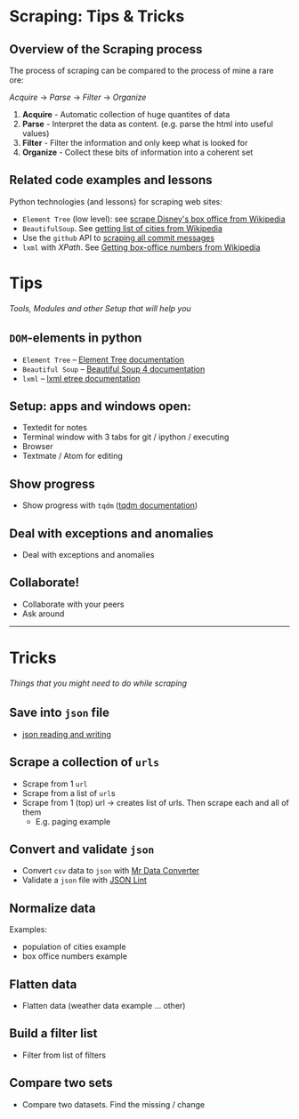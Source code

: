 # Scraping: Tips & Tricks

## Overview of the Scraping process

The process of scraping can be compared to the process of mine a rare ore:

*Acquire* -> *Parse* -> *Filter* -> *Organize*

1. **Acquire** - Automatic collection of huge quantites of data
2. **Parse** - Interpret the data as content. (e.g. parse the html into useful values)
3. **Filter** - Filter the information and only keep what is looked for
4. **Organize** - Collect these bits of information into a coherent set

## Related code examples and lessons

Python technologies (and lessons) for scraping web sites:

- `Element Tree` (low level): see [scrape Disney's box office from Wikipedia](https://github.com/ArtezGDA/python-web-scraper)
- `BeautifulSoup`. See [getting list of cities from Wikipedia](Lesson_09_Scraping_Notes.md)
- Use the `github` API to [scraping all commit messages](Lesson_05_Scraping_Github_API.md)
- `lxml` with *XPath*. See [Getting box-office numbers from Wikipedia](Lesson_07_Scraping_with_Xpath.md)

# Tips

###### Tools, Modules and other Setup that will help you

## `DOM`-elements in python

- `Element Tree` – [Element Tree documentation](http://effbot.org/zone/element.htm)
- `Beautiful Soup` – [Beautiful Soup 4 documentation](https://www.crummy.com/software/BeautifulSoup/bs4/doc/)
- `lxml` – [lxml etree documentation](http://lxml.de/tutorial.html)

## Setup: apps and windows open:

- Textedit for notes
- Terminal window with 3 tabs for git / ipython / executing
- Browser
- Textmate / Atom for editing

## Show progress

- Show progress with `tqdm` ([tqdm documentation](https://github.com/tqdm/tqdm))

## Deal with exceptions and anomalies

- Deal with exceptions and anomalies

## Collaborate!

- Collaborate with your peers
- Ask around

----

# Tricks

###### Things that you might need to do while scraping

## Save into `json` file

- [json reading and writing](https://github.com/ArtezGDA/Course-Material/tree/master/Advanced/json)

## Scrape a collection of `urls`

- Scrape from 1 `url`
- Scrape from a list of `url`s
- Scrape from 1 (top) url -> creates list of urls. Then scrape each and all of them
	- E.g. paging example

## Convert and validate `json`

- Convert `csv` data to `json` with [Mr Data Converter](https://shancarter.github.io/mr-data-converter/)
- Validate a `json` file with [JSON Lint](http://jsonlint.com)

## Normalize data

Examples:

- population of cities example
- box office numbers example

## Flatten data

- Flatten data (weather data example ... other)

## Build a filter list

- Filter from list of filters

##  Compare two sets

- Compare two datasets. Find the missing / change

